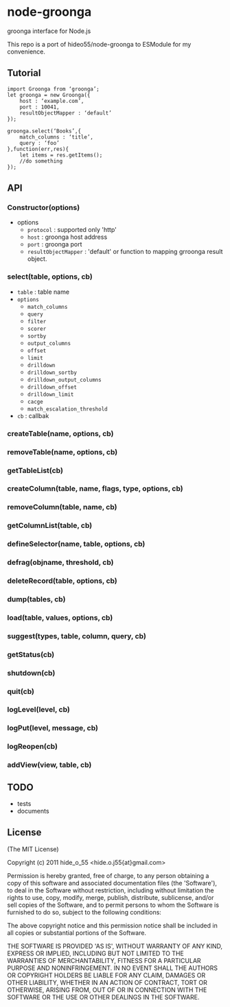 
# node-groonga

  groonga interface for Node.js
  
  This repo is a port of hideo55/node-groonga to ESModule for my convenience. 

## Tutorial

	import Groonga from ‘groonga’;
	let groonga = new Groonga({
		host : ‘example.com’,
		port : 10041,
		resultObjectMapper : ‘default’
	});

	groonga.select(‘Books’,{
		match_columns : ‘title’,
		query : ‘foo’
	},function(err,res){
		let items = res.getItems();
		//do something
	});
	
## API

### Constructor(options)

* options
  * `protocol` : supported only 'http'
  * `host` : groonga host address
  * `port` : groonga port
  * `resultObjectMapper` : 'default' or function to mapping grroonga result object.

### select(table, options, cb)
* `table` : table name
* `options`
  * `match_columns`
  * `query`
  * `filter`
  * `scorer`
  * `sortby`
  * `output_columns`
  * `offset`
  * `limit`
  * `drilldown`
  * `drilldown_sortby`
  * `drilldown_output_columns`
  * `drilldown_offset`
  * `drilldown_limit`
  * `cacge`
  * `match_escalation_threshold`
* `cb` : callbak

### createTable(name, options, cb)

### removeTable(name, options, cb)

### getTableList(cb)

### createColumn(table, name, flags, type, options, cb)

### removeColumn(table, name, cb)

### getColumnList(table, cb)

### defineSelector(name, table, options, cb)

### defrag(objname, threshold, cb)

### deleteRecord(table, options, cb)

### dump(tables, cb)

### load(table, values, options, cb)

### suggest(types, table, column, query, cb)

### getStatus(cb)

### shutdown(cb)

### quit(cb)

### logLevel(level, cb)

### logPut(level, message, cb)

### logReopen(cb)

### addView(view, table, cb)

## TODO

* tests
* documents

## License 

(The MIT License)

Copyright (c) 2011 hide_o_55 &lt;hide.o.j55{at}gmail.com&gt;

Permission is hereby granted, free of charge, to any person obtaining
a copy of this software and associated documentation files (the
'Software'), to deal in the Software without restriction, including
without limitation the rights to use, copy, modify, merge, publish,
distribute, sublicense, and/or sell copies of the Software, and to
permit persons to whom the Software is furnished to do so, subject to
the following conditions:

The above copyright notice and this permission notice shall be
included in all copies or substantial portions of the Software.

THE SOFTWARE IS PROVIDED 'AS IS', WITHOUT WARRANTY OF ANY KIND,
EXPRESS OR IMPLIED, INCLUDING BUT NOT LIMITED TO THE WARRANTIES OF
MERCHANTABILITY, FITNESS FOR A PARTICULAR PURPOSE AND NONINFRINGEMENT.
IN NO EVENT SHALL THE AUTHORS OR COPYRIGHT HOLDERS BE LIABLE FOR ANY
CLAIM, DAMAGES OR OTHER LIABILITY, WHETHER IN AN ACTION OF CONTRACT,
TORT OR OTHERWISE, ARISING FROM, OUT OF OR IN CONNECTION WITH THE
SOFTWARE OR THE USE OR OTHER DEALINGS IN THE SOFTWARE.
